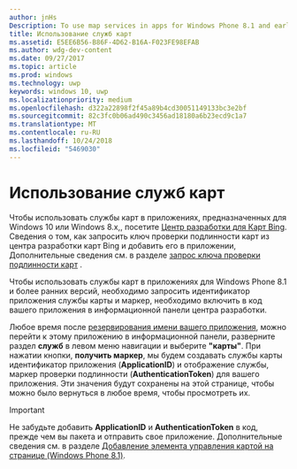 ```yaml
---
author: jnHs
Description: To use map services in apps for Windows Phone 8.1 and earlier, you need a map service application ID and a token to include in your app's code. You can get this token in the Dev Center dashboard.
title: Использование служб карт
ms.assetid: E5EE6B56-B86F-4D62-B16A-F023FE98EFAB
ms.author: wdg-dev-content
ms.date: 09/27/2017
ms.topic: article
ms.prod: windows
ms.technology: uwp
keywords: windows 10, uwp
ms.localizationpriority: medium
ms.openlocfilehash: d322a22898f2f45a89b4cd30051149133bc3e2bf
ms.sourcegitcommit: 82c3fc0b06ad490c3456ad18180a6b23ecd9c1a7
ms.translationtype: MT
ms.contentlocale: ru-RU
ms.lasthandoff: 10/24/2018
ms.locfileid: "5469030"
---
```

# <a name="use-map-services"></a>Использование служб карт

Чтобы использовать службы карт в приложениях, предназначенных для Windows 10 или Windows 8.x,, посетите [Центр разработки для Карт Bing](http://go.microsoft.com/fwlink/p/?LinkId=614880). Сведения о том, как запросить ключ проверки подлинности карт из центра разработки карт Bing и добавить его в приложении, Дополнительные сведения см. в разделе [запрос ключа проверки подлинности карт](../maps-and-location/authentication-key.md) . 

Чтобы использовать службы карт в приложениях для Windows Phone 8.1 и более ранних версий, необходимо запросить идентификатор приложения службы карты и маркер, необходимо включить в код вашего приложения в информационной панели центра разработки.

Любое время после [резервирования имени вашего приложения](create-your-app-by-reserving-a-name.md), можно перейти к этому приложению в информационной панели, разверните раздел **служб** в левом меню навигации и выберите **"карты"**. При нажатии кнопки, **получить маркер**, мы будем создавать службы карты идентификатор приложения (**ApplicationID**) и отображение службы, маркер проверки подлинности (**AuthenticationToken**) для вашего приложения. Эти значения будут сохранены на этой странице, чтобы можно было вернуться в любое время, чтобы просмотреть их.

> [!IMPORTANT]
> Не забудьте добавить **ApplicationID** и **AuthenticationToken** в код, прежде чем вы пакета и отправить свое приложение. Дополнительные сведения см. в разделе [Добавление элемента управления картой на странице (Windows Phone 8.1)](http://go.microsoft.com/fwlink/p/?LinkId=614882).

 

 




